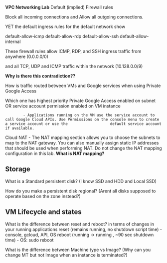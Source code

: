 **VPC Networking Lab**
Default (implied) Firewall rules

Block all incoming connections and
Allow all outgoing connections.

YET the default ingress rules for the default network show

default-allow-icmp
default-allow-rdp 
default-allow-ssh 
default-allow-internal 

These firewall rules allow ICMP, RDP, and SSH ingress traffic from anywhere (0.0.0.0/0)

and all TCP, UDP and ICMP traffic within the network (10.128.0.0/9)

**Why is there this contradiction??**


How is traffic routed between VMs and Google services when using Private Google Access

Which one has highest priority Private Google Access enabled on subnet OR service account permission enabled on VM instance

            - Applications running on the VM use the service account to call Google Cloud APIs. Use Permissions on the console menu to create a service account or use the                   default service account if available.

Cloud NAT - The NAT mapping section allows you to choose the subnets to map to the NAT gateway. You can also manually assign static IP addresses that should be used when performing NAT. Do not change the NAT mapping configuration in this lab. **What is NAT mapping?**

## Storage
What is a Standard persistent disk? (I know SSD and HDD and Local SSD)

How do you make a persistent disk regional? (Arent all disks supposed to operate based on the zone instead?)

## VM Lifecycle and states

What is the difference between reset and reboot? in terms of changes in your running applications 
reset (remains running, no shutdown script time) - console, gcloud, API, OS
reboot (running -> running , ~90 sec shutdown time) - OS: sudo reboot

What is the difference between Machine type vs Image? (Why can you change MT but not Image when an instance is terminated?) 
